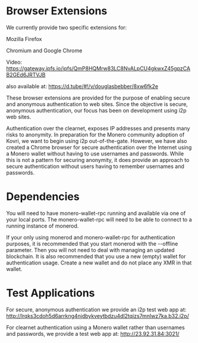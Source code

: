 # Browser Extensions
We currently provide two specific extensions for:

Mozilla Firefox

Chromium and Google Chrome

Video: https://gateway.ipfs.io/ipfs/QmP8HQMrw83LC8NvALpCU4gkwxZ45gpzCAB2GEd6JRTVJB

also available at: https://d.tube/#!/v/douglasbebber/8xw6fk2e
 
These browser extensions are provided for the purpose of enabling secure and anonymous authentication to web sites.
Since the objective is secure, anonymous authentication, our focus has been on development using i2p web sites. 

Authentication over the clearnet, exposes IP addresses and presents many risks to anonymity. In preparation for the 
Monero community adoption of Kovri, we want to begin using i2p out-of-the-gate. However, we have also created a 
Chrome browser for secure authentication over the Internet using a Monero wallet without having to use usernames 
and passwords. While this is not a pattern for securing anonymity, it does provide an approach to secure authentication
without users having to remember usernames and passwords.

# Dependencies
You will need to have monero-wallet-rpc running and available via one of your local ports.
The monero-wallet-rpc will need to be able to connect to a running instance of monerod.

If your only using monerod and monero-wallet-rpc for authentication purposes, it is recommended that you start
monerod with the --offline parameter. Then you will not need to deal with managing an updated blockchain. It is
also recommended that you use a new (empty) wallet for authentication usage. Create a new wallet and do not place
any XMR in that wallet.

# Test Applications

For secure, anonymous authentication we provide an i2p test web app at: http://lrqks3cdoh5d6arrkng4njdbykveytbdzu4dl2tqizs7mnlwz7ka.b32.i2p/

For clearnet authentication using a Monero wallet rather than usernames and passwords, we provide a test web app at:
http://23.92.31.84:3021/
